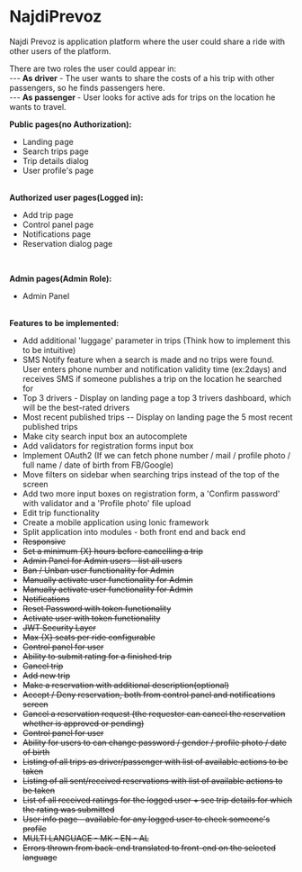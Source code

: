 # NajdiPrevoz
 
Najdi Prevoz is application platform where the user could share a ride with other users of the platform.

There are two roles the user could appear in: <br/>
 --- <b>As driver</b> - The user wants to share the costs of a his trip with other passengers, so he finds passengers here. <br/>
 --- <b>As passenger </b>- User looks for active ads for trips on the location he wants to travel.

<b>Public pages(no Authorization): </b> 
<ul>
 <li> Landing page </li>
  <li> Search trips page </li>
  <li> Trip details dialog </li>
  <li> User profile's page </li>
</ul>
<br/>
<b>Authorized user pages(Logged in): </b> 
<ul>
 <li> Add trip page </li>
  <li> Control panel page </li>
  <li> Notifications page </li>
  <li> Reservation dialog page </li>
</ul>
<br/>

<b>Admin pages(Admin Role): </b> 
<ul>
 <li> Admin Panel</li>
</ul>
<br/>
<b> Features to be implemented: </b>
<ul>
 <li> Add additional 'luggage' parameter in trips (Think how to implement this to be intuitive) </li>
 <li>SMS Notify feature when a search is made and no trips were found. User enters phone number and notification validity time (ex:2days) and receives SMS if someone publishes a trip on the location he searched for</li>
  <li>Top 3 drivers - Display on landing page a top 3 trivers dashboard, which will be the best-rated drivers</li>
 <li>Most recent published trips -- Display on landing page the 5 most recent published trips</li>
 <li>Make city search input box an autocomplete</li>
  <li>Add validators for registration forms input box</li>
 <li>Implement OAuth2 (If we can fetch phone number / mail / profile photo / full name / date of birth from FB/Google)</li>
 <li> Move filters on sidebar when searching trips instead of the top of the screen </li>
 <li> Add two more input boxes on registration form, a 'Confirm password' with validator and a 'Profile photo' file upload </li>
 <li> Edit trip functionality </li>
 <li> Create a mobile application using Ionic framework </li>
 <li> Split application into modules - both front end and back end</li>
 <li> <s>Responsive</s> </li>
 <li> <s> Set a minimum {X} hours before cancelling a trip </s> </li>
 <li> <s> Admin Panel for Admin users - list all users </s> </li>
 <li> <s> Ban / Unban user functionality for Admin </s> </li>
 <li> <s> Manually activate user functionality for Admin </s> </li>
 <li> <s> Manually activate user functionality for Admin </s> </li>
 <li> <s> Notifications </s> </li>
 <li> <s> Reset Password with token functionality </s> </li>
 <li> <s> Activate user with token functionality  </s> </li>
 <li> <s> JWT Security Layer </s> </li>
 <li> <s> Max {X} seats per ride configurable </s> </li>
 <li> <s> Control panel for user </s> </li>
 <li> <s>Ability to submit rating for a finished trip </s> </li>
 <li> <s> Cancel trip </s> </li>
 <li> <s> Add new trip </s> </li>
 <li> <s> Make a reservation with additional description(optional) </s> </li>
 <li> <s> Accept / Deny reservation, both from control panel and notifications screen </s> </li>
 <li> <s> Cancel a reservation request (the requester can cancel the reservation whether is approved or pending)</s> </li>
 <li> <s> Control panel for user </s> </li>
 <li> <s> Ability for users to can change password / gender / profile photo / date of birth </s> </li>
 <li> <s> Listing of all trips as driver/passenger with list of available actions to be taken </s> </li>
 <li> <s> Listing of all sent/received reservations with list of available actions to be taken </s> </li>
 <li> <s> List of all received ratings for the logged user + see trip details for which the rating was submitted </s> </li>
 <li> <s> User info page - available for any logged user to check someone's profile </s> </li>
 <li> <s> MULTI LANGUAGE - MK - EN - AL </s> </li>
 <li> <s> Errors thrown from back-end translated to front-end on the selected language </s> </li>

</ul>
